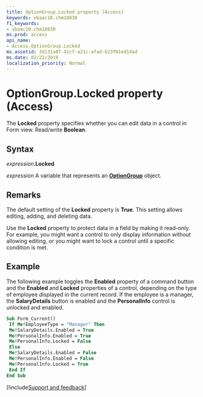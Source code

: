 ```yaml
---
title: OptionGroup.Locked property (Access)
keywords: vbaac10.chm10830
f1_keywords:
- vbaac10.chm10830
ms.prod: access
api_name:
- Access.OptionGroup.Locked
ms.assetid: 3d131a07-41cf-a21c-afad-623f01ed14ad
ms.date: 02/22/2019
localization_priority: Normal
---
```



# OptionGroup.Locked property (Access)

The **Locked** property specifies whether you can edit data in a control in Form view. Read/write **Boolean**.


## Syntax

_expression_.**Locked**

_expression_ A variable that represents an **[OptionGroup](Access.OptionGroup.md)** object.


## Remarks

The default setting of the **Locked** property is **True**. This setting allows editing, adding, and deleting data.

Use the **Locked** property to protect data in a field by making it read-only. For example, you might want a control to only display information without allowing editing, or you might want to lock a control until a specific condition is met.


## Example

The following example toggles the **Enabled** property of a command button and the **Enabled** and **Locked** properties of a control, depending on the type of employee displayed in the current record. If the employee is a manager, the **SalaryDetails** button is enabled and the **PersonalInfo** control is unlocked and enabled.

```vb
Sub Form_Current() 
 If Me!EmployeeType = "Manager" Then 
 Me!SalaryDetails.Enabled = True 
 Me!PersonalInfo.Enabled = True 
 Me!PersonalInfo.Locked = False 
 Else 
 Me!SalaryDetails.Enabled = False 
 Me!PersonalInfo.Enabled = False 
 Me!PersonalInfo.Locked = True 
 End If 
End Sub
```


[!include[Support and feedback](~/includes/feedback-boilerplate.md)]